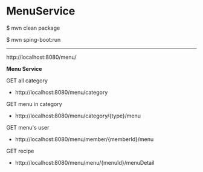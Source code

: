 # MenuService


$ mvn clean package

$ mvn sping-boot:run

---
http://localhost:8080/menu/

**Menu Service**

GET all category 
- http://localhost:8080/menu/category

GET menu in category 
- http://localhost:8080/menu/category/{type}/menu

GET menu's user 
- http://localhost:8080/menu/member/{memberId}/menu

GET recipe 
- http://localhost:8080/menu/menu/{menuId}/menuDetail



